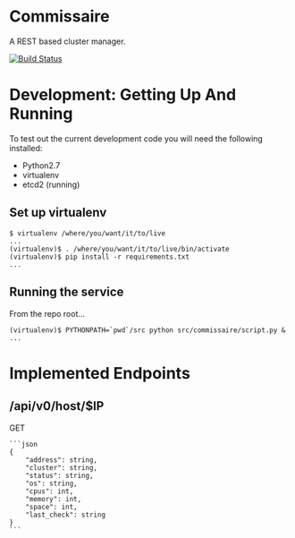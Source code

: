 Commissaire
===========
A REST based cluster manager.

[![Build Status](https://travis-ci.org/projectatomic/commissaire.svg)](https://travis-ci.org/projectatomic/commissaire)


Development: Getting Up And Running
===================================
To test out the current development code you will need the following installed:

- Python2.7
- virtualenv
- etcd2 (running)

Set up virtualenv
-----------------
```
$ virtualenv /where/you/want/it/to/live
...
(virtualenv)$ . /where/you/want/it/to/live/bin/activate
(virtualenv)$ pip install -r requirements.txt
...
```

Running the service
-------------------
From the repo root...

```
(virtualenv)$ PYTHONPATH=`pwd`/src python src/commissaire/script.py &
...
```


Implemented Endpoints
=====================


/api/v0/host/$IP
----------------

GET
~~~
```json
{
    "address": string,
    "cluster": string,
    "status": string,
    "os": string,
    "cpus": int,
    "memory": int,
    "space": int,
    "last_check": string
}
```
